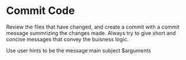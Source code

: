# Commit Code

Review the files that have changed, and create a commit with a commit message summrizing the changes made.
Always try to give short and concise messages that convey the buisness logic.

Use user hints to be the message main subject $arguments